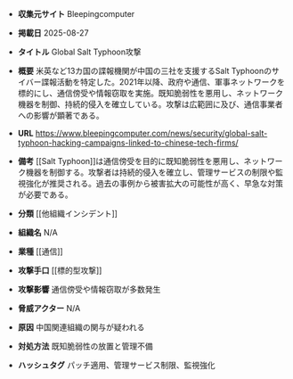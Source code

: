 - **収集元サイト**
Bleepingcomputer

- **掲載日**
2025-08-27

- **タイトル**
Global Salt Typhoon攻撃

- **概要**
米英など13カ国の諜報機関が中国の三社を支援するSalt Typhoonのサイバー諜報活動を特定した。2021年以降、政府や通信、軍事ネットワークを標的にし、通信傍受や情報窃取を実施。既知脆弱性を悪用し、ネットワーク機器を制御、持続的侵入を確立している。攻撃は広範囲に及び、通信事業者への影響が顕著である。

- **URL**
https://www.bleepingcomputer.com/news/security/global-salt-typhoon-hacking-campaigns-linked-to-chinese-tech-firms/

- **備考**
[[Salt Typhoon]]は通信傍受を目的に既知脆弱性を悪用し、ネットワーク機器を制御する。攻撃者は持続的侵入を確立し、管理サービスの制限や監視強化が推奨される。過去の事例から被害拡大の可能性が高く、早急な対策が必要である。

- **分類**
[[他組織インシデント]]

- **組織名**
N/A

- **業種**
[[通信]]

- **攻撃手口**
[[標的型攻撃]]

- **攻撃影響**
通信傍受や情報窃取が多数発生

- **脅威アクター**
N/A

- **原因**
中国関連組織の関与が疑われる

- **対処方法**
既知脆弱性の放置と管理不備

- **ハッシュタグ**
パッチ適用、管理サービス制限、監視強化
